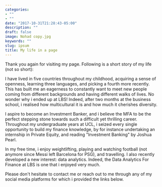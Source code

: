 ```yaml
---
categories:
- ""
- ""
date: "2017-10-31T21:28:43-05:00"
description: ""
draft: false
image: Nohad copy.jpg
keywords: ""
slug: ipsum
title: My life in a page
---
```


Thank you again for visiting my page. Following is a short story of my life (not so short):

I have lived in five countries throughout my childhood, acquiring a sense of openness, learning three languages, and picking a fourth more recently. This has built me an eagerness to constantly want to meet new people coming from different backgrounds and having different walks of lives. No wonder why i ended up at LBS! 
Indeed, after two months at the business school, i realised how multicultural it is and how much it cherishes diversity.

I aspire to become an Investment Banker, and i believe the MFA to be the perfect stepping stone towards such a difficult yet thrilling career. Throughout my undergraduate years at UCL, i seized every single opportunity to build my finance knowledge, by for instance undertaking an internship in Private Equity, and reading "Investment Banking" by Joshua Pearl.

In my free time, i enjoy weightlifting, playing and watching football (not anymore since Messi left Barcelona for PSG), and travelling. I also recently developed a new interest: data analytics. Indeed, the Data Analytics For Finance at LBS is one that i enjoyed very much.

Please don't hesitate to contact me or reach out to me through any of my social media platforms for which i provided the links below.

